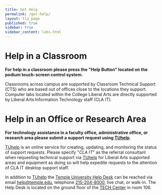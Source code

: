 ```yaml
---
title: Get Help
permalink: /get-help/
layout: tla_page
published: true
sidebar: true
sidebar_content: labs.html
---
```

# Help in a Classroom

**For help in a classroom please press the "Help Button" located on the podium touch-screen control system.**

Classrooms across campus are supported by Classroom Technical Support (CTS) who are based out of offices close to the locations they support. Computer labs located within the College Liberal Arts are directly supported by Liberal Arts Information Technology staff (CLA IT).

# Help in an Office or Research Area

**For technology assistance in a faculty office, administrative office, or research area please submit a support request using [TUhelp][tuhelp].**

[TUhelp][tuhelp] is an online service for creating, updating, and monitoring the status of support requests. Please specify "_CLA IT_" as the referral consultant when requesting technical support via [TUhelp][tuhelp] for Liberal Arts supported areas and equipment as doing so will help expedite requests to the attention of CLA IT desktop support staff.

In addition to [TUhelp][tuhelp] the [Temple University Help Desk][helpdesk] can be reached via email [help@temple.edu][hd-email], telephone [215-204-8000][hd-phone], live chat, or walk-in. The Help Desk is located on the ground floor of the [TECH Center][techcenter] in room 106.

[tuhelp]: https://tuhelp.temple.edu
[helpdesk]: https://computerservices.temple.edu/technical-support
[hd-phone]: tel:215-204-8000
[hd-email]: mailto:help@temple.edu
[techcenter]: https://computerservices.temple.edu/lab/tech-center
